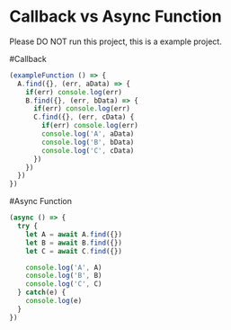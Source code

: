 # Callback vs Async Function
Please DO NOT run this project, this is a example project.

#Callback
```javascript
(exampleFunction () => {
  A.find({}, (err, aData) => {
    if(err) console.log(err)
    B.find({}, (err, bData) => {
      if(err) console.log(err)
      C.find({}, (err, cData) {
        if(err) console.log(err)
        console.log('A', aData)
        console.log('B', bData)
        console.log('C', cData)
      })
    })
  })
})
```

#Async Function
```javascript
(async () => {
  try {
    let A = await A.find({})
    let B = await B.find({})
    let C = await C.find({})

    console.log('A', A)
    console.log('B', B)
    console.log('C', C)
  } catch(e) {
    console.log(e)
  }
})
```
